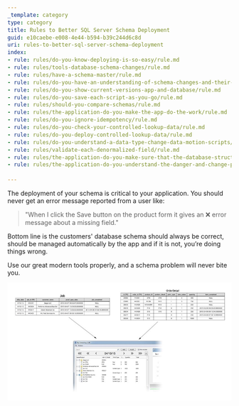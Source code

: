 ```yaml
---
_template: category
type: category
title: Rules to Better SQL Server Schema Deployment
guid: e10caebe-e008-4e44-b594-b39c244d6c8d
uri: rules-to-better-sql-server-schema-deployment
index:
- rule: rules/do-you-know-deploying-is-so-easy/rule.md
- rule: rules/tools-database-schema-changes/rule.md
- rule: rules/have-a-schema-master/rule.md
- rule: rules/do-you-have-an-understanding-of-schema-changes-and-their-increasing-complexity/rule.md
- rule: rules/do-you-show-current-versions-app-and-database/rule.md
- rule: rules/do-you-save-each-script-as-you-go/rule.md
- rule: rules/should-you-compare-schemas/rule.md
- rule: rules/the-application-do-you-make-the-app-do-the-work/rule.md
- rule: rules/do-you-ignore-idempotency/rule.md
- rule: rules/do-you-check-your-controlled-lookup-data/rule.md
- rule: rules/do-you-deploy-controlled-lookup-data/rule.md
- rule: rules/do-you-understand-a-data-type-change-data-motion-scripts/rule.md
- rule: rules/validate-each-denormalized-field/rule.md
- rule: rules/the-application-do-you-make-sure-that-the-database-structure-is-handled-automatically-via-3-buttons-create-upgrade-and-reconcile/rule.md
- rule: rules/the-application-do-you-understand-the-danger-and-change-permissions-so-schema-changes-can-only-be-done-by-the-schema-master/rule.md

---
```


The deployment of your schema is critical to your application. You should never get an error message reported from a user like:

> "When I click the Save button on the product form it gives an ❌ error message about a missing field."

Bottom line is the customers' database schema should always be correct, should be managed automatically by the app and if it is not, you’re doing things wrong.

Use our great modern tools properly, and a schema problem will never bite you.

![Figure: Schema Deployment](sql-deployment-image.jpg)
